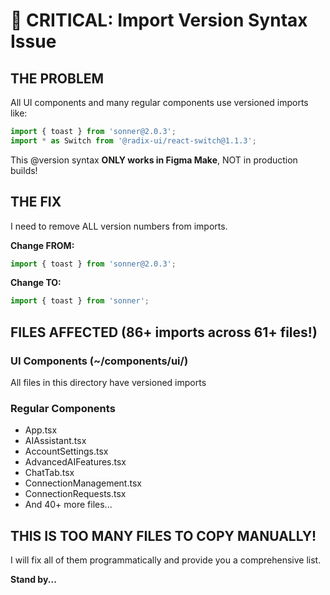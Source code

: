 # 🚨 CRITICAL: Import Version Syntax Issue

## THE PROBLEM

All UI components and many regular components use versioned imports like:
```typescript
import { toast } from 'sonner@2.0.3';
import * as Switch from '@radix-ui/react-switch@1.1.3';
```

This @version syntax **ONLY works in Figma Make**, NOT in production builds!

## THE FIX

I need to remove ALL version numbers from imports.

**Change FROM:**
```typescript
import { toast } from 'sonner@2.0.3';
```

**Change TO:**
```typescript
import { toast } from 'sonner';
```

## FILES AFFECTED (86+ imports across 61+ files!)

### UI Components (~/components/ui/)
All files in this directory have versioned imports

### Regular Components
- App.tsx
- AIAssistant.tsx
- AccountSettings.tsx  
- AdvancedAIFeatures.tsx
- ChatTab.tsx
- ConnectionManagement.tsx
- ConnectionRequests.tsx
- And 40+ more files...

## THIS IS TOO MANY FILES TO COPY MANUALLY!

I will fix all of them programmatically and provide you a comprehensive list.

**Stand by...**

